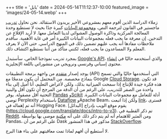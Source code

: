 +++
title = 'بابل'
date = 2024-05-14T11:12:37-10:00
featured_image = 'images/24-05-14.webp'
+++

زملاء الدراسة الذين أقوم معهم بمشروعي الأخير يريدون الاستقالة. نحن نحاول [تدريب](https://kaitchup.substack.com/p/datasets-to-train-validate-and-evaluate-machine-translation-d61905d126aa) ماجستير في القانون لترجمة النص، و[مجموعة البيانات](https://kaitchup.substack.com/p/datasets-to-train-validate-and-evaluate-machine-translation-d61905d126aa) كبيرة جدًا بحيث لا تستطيع وحدة المعالجة المركزية وذاكرة الوصول العشوائي لدينا التعامل معها. لا أريد الإقلاع عن التدخين. إن معرفة ما يجب فعله بمجموعات البيانات الكبيرة أمر في غاية الأهمية. سأقدم ملاحظات مفادها أنه يجب عليهم تضمين ذلك في المنهج الدراسي. حتى الآن لا يعرف المعلم ولا المساعدون ما يجب فعله، لكنني متأكد من أننا نستطيع اكتشاف ذلك.

بمجرد تدريب نموذجنا الخاص، سأستبدل [Google&#39;s API](https://cloud.google.com/translate?hl=en)، والذي أستخدمه حاليًا في [إنشاء](https://cloud.google.com/translate?hl=en) محتوى إسباني وفرنسي ونرويجي من منشوراتي باللغة الإنجليزية.

يوجد إصدار [متقدم](https://cloud.google.com/translate/docs/intro-to-v3) من واجهة برمجة التطبيقات (API) التي أستخدمها حاليًا والتي تسمح بنماذج مخصصة. من المحتمل أن يكون مدمجًا مع Google [Cloud Storage](https://cloud.google.com/translate/docs/intro-to-v3). قد تكون هذه فكرة جيدة للإنتاج إذا سمحت الميزانية بذلك، ولكن لأغراض التعليم، أنا أميل إلى بناء واحدة من الصفر للتدريب، على الرغم من أن الدقة من المرجح أن تكون أقل والبنية التحتية أقل مصقولة. يوفر [Pandas](https://cloud.google.com/translate/docs/intro-to-v3) و[Scikit](https://cloud.google.com/translate/docs/intro-to-v3) أدلة للتعامل مع مجموعات البيانات الكبيرة. توصي Perplexity باستخدام [Dataflow](https://cloud.google.com/translate/docs/intro-to-v3) وApache Beam، ولكن إذا اتبعت [link](https://cloud.google.com/translate/docs/intro-to-v3)، فسترى أنه تم إهماله في Hugging Face. يقوم موقع الويب بإدراج [البدائل] (https://cloud.google.com/translate/docs/intro-to-v3). تم ذكر القطبية في [Reddit](https://cloud.google.com/translate/docs/intro-to-v3). ومن المثير للاهتمام أنه لم يتم ذكر ذلك على أنه [مكتبة](https://cloud.google.com/translate/docs/intro-to-v3) موصى بها بواسطة Pandas، على الرغم من أن Dask مذكور في هذا المنشور [StackOverflow](https://cloud.google.com/translate/docs/intro-to-v3).

لا أستطيع أن أفهم لماذا تمت معاقبتهم على بناء هذا البرج.